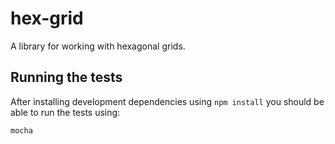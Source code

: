 hex-grid
========
A library for working with hexagonal grids.

Running the tests
-----------------
After installing development dependencies using `npm install` you should be
able to run the tests using:
```
mocha
```
